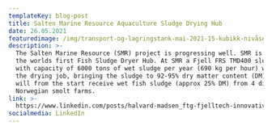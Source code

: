 ```yaml
---
templateKey: blog-post
title: Salten Marine Resource Aquaculture Sludge Drying Hub
date: 26.05.2021
featuredimage: /img/transport-og-lagringstank-mai-2021-15-kubikk-nivåsensor.jpg
description: >-
  The Salten Marine Resource (SMR) project is progressing well. SMR is probably
  the worlds first Fish Sludge Dryer Hub. At SMR a Fjell FRS TMD400 sludge dryer
  with capacity of 6000 tons of wet sludge per year (690 kg per hour) will do
  the drying job, bringing the sludge to 92-95% dry matter content (DM). SMR
  will from the start receive wet fish sludge (approx 25% DM) from 4 different
  Norwegian smolt farms.
link: >-
  https://www.linkedin.com/posts/halvard-madsen_ftg-fjelltech-innovative-activity-6744158369482862592-RXQY
socialmedia: LinkedIn
---
```


